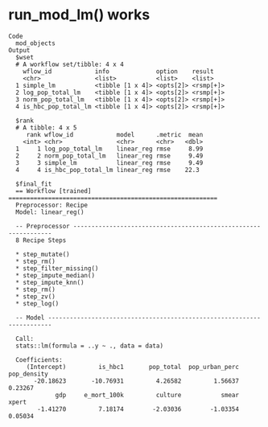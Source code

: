 # run_mod_lm() works

    Code
      mod_objects
    Output
      $wset
      # A workflow set/tibble: 4 x 4
        wflow_id            info             option    result   
        <chr>               <list>           <list>    <list>   
      1 simple_lm           <tibble [1 x 4]> <opts[2]> <rsmp[+]>
      2 log_pop_total_lm    <tibble [1 x 4]> <opts[2]> <rsmp[+]>
      3 norm_pop_total_lm   <tibble [1 x 4]> <opts[2]> <rsmp[+]>
      4 is_hbc_pop_total_lm <tibble [1 x 4]> <opts[2]> <rsmp[+]>
      
      $rank
      # A tibble: 4 x 5
         rank wflow_id            model      .metric  mean
        <int> <chr>               <chr>      <chr>   <dbl>
      1     1 log_pop_total_lm    linear_reg rmse     8.99
      2     2 norm_pop_total_lm   linear_reg rmse     9.49
      3     3 simple_lm           linear_reg rmse     9.49
      4     4 is_hbc_pop_total_lm linear_reg rmse    22.3 
      
      $final_fit
      == Workflow [trained] ==========================================================
      Preprocessor: Recipe
      Model: linear_reg()
      
      -- Preprocessor ----------------------------------------------------------------
      8 Recipe Steps
      
      * step_mutate()
      * step_rm()
      * step_filter_missing()
      * step_impute_median()
      * step_impute_knn()
      * step_rm()
      * step_zv()
      * step_log()
      
      -- Model -----------------------------------------------------------------------
      
      Call:
      stats::lm(formula = ..y ~ ., data = data)
      
      Coefficients:
         (Intercept)         is_hbc1       pop_total  pop_urban_perc     pop_density  
           -20.18623       -10.76931         4.26582         1.56637         0.23267  
                 gdp     e_mort_100k         culture           smear           xpert  
            -1.41270         7.18174        -2.03036        -1.03354         0.05034  
      
      

